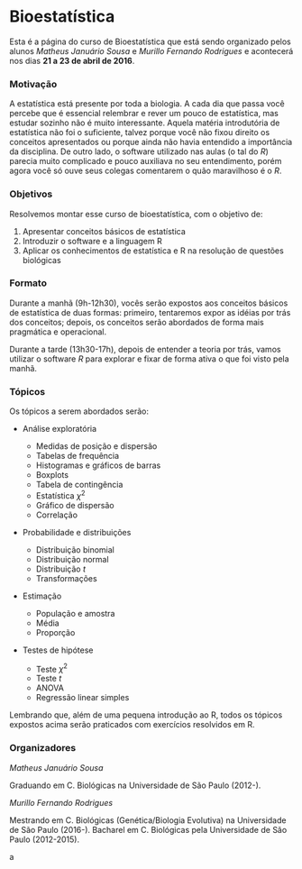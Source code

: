 # Bioestatística

Esta é a página do curso de Bioestatística que está sendo organizado pelos alunos _Matheus Januário Sousa_ e _Murillo Fernando Rodrigues_ e acontecerá nos dias **21 a 23 de abril de 2016**.

### Motivação

A estatística está presente por toda a biologia. A cada dia que passa você percebe que é essencial relembrar e rever um pouco de estatística, mas estudar sozinho não é muito interessante. Aquela matéria introdutória de estatística não foi o suficiente, talvez porque você não fixou direito os conceitos apresentados ou porque ainda não havia entendido a importância da disciplina. De outro lado, o software utilizado nas aulas (o tal do _R_) parecia muito complicado e pouco auxiliava no seu entendimento, porém agora você só ouve seus colegas comentarem o quão maravilhoso é o _R_.

### Objetivos
Resolvemos montar esse curso de bioestatística, com o objetivo de:

1. Apresentar conceitos básicos de estatística
2. Introduzir o software e a linguagem R
3. Aplicar os conhecimentos de estatística e R na resolução de questões biológicas

### Formato
Durante a manhã (9h-12h30), vocês serão expostos aos conceitos básicos de estatística de duas formas: primeiro, tentaremos expor as idéias por trás dos conceitos; depois, os conceitos serão abordados de forma mais pragmática e operacional.

Durante a tarde (13h30-17h), depois de entender a teoria por trás, vamos utilizar o software _R_ para explorar e fixar de forma ativa o que foi visto pela manhã.

### Tópicos
Os tópicos a serem abordados serão:

* Análise exploratória
    * Medidas de posição e dispersão
    * Tabelas de frequência
    * Histogramas e gráficos de barras
    * Boxplots
    * Tabela de contingência
    * Estatística $\chi^2$
    * Gráfico de dispersão
    * Correlação

* Probabilidade e distribuições
    * Distribuição binomial
    * Distribuição normal
    * Distribuição _t_
    * Transformações

* Estimação
    * População e amostra
    * Média
    * Proporção
    
* Testes de hipótese
    * Teste $\chi^2$
    * Teste _t_
    * ANOVA
    * Regressão linear simples

Lembrando que, além de uma pequena introdução ao R, todos os tópicos expostos acima serão praticados com exercícios resolvidos em R.

### Organizadores
_Matheus Januário Sousa_

Graduando em C. Biológicas na Universidade de São Paulo (2012-).


_Murillo Fernando Rodrigues_

Mestrando em C. Biológicas (Genética/Biologia Evolutiva) na Universidade de São Paulo (2016-).
Bacharel em C. Biológicas pela Universidade de São Paulo (2012-2015).

a
